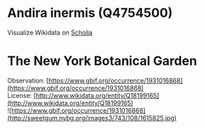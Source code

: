 
Andira inermis (Q4754500)
=========================
  
Visualize Wikidata on [Scholia](https://scholia.toolforge.org/taxon/Q4754500)
# The New York Botanical Garden
  
Observation: [https://www.gbif.org/occurrence/1931016868](https://www.gbif.org/occurrence/1931016868)  
License: [http://www.wikidata.org/entity/Q18199165](http://www.wikidata.org/entity/Q18199165)  
![https://www.gbif.org/occurrence/1931016868](http://sweetgum.nybg.org/images3/743/108/1615825.jpg)